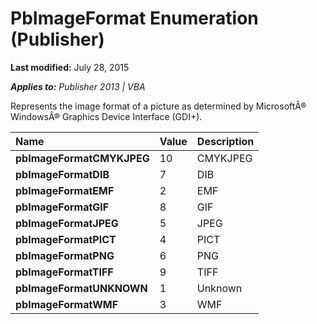 
# PbImageFormat Enumeration (Publisher)

 **Last modified:** July 28, 2015

 _**Applies to:** Publisher 2013 | VBA_

Represents the image format of a picture as determined by MicrosoftÂ® WindowsÂ® Graphics Device Interface (GDI+).



|**Name**|**Value**|**Description**|
|:-----|:-----|:-----|
| **pbImageFormatCMYKJPEG**|10|CMYKJPEG|
| **pbImageFormatDIB**|7|DIB|
| **pbImageFormatEMF**|2|EMF|
| **pbImageFormatGIF**|8|GIF|
| **pbImageFormatJPEG**|5|JPEG|
| **pbImageFormatPICT**|4|PICT|
| **pbImageFormatPNG**|6|PNG|
| **pbImageFormatTIFF**|9|TIFF|
| **pbImageFormatUNKNOWN**|1|Unknown|
| **pbImageFormatWMF**|3|WMF|
